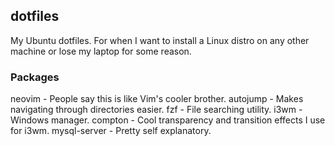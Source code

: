 ## dotfiles
My Ubuntu dotfiles. For when I want to install a Linux distro on any other machine or lose my laptop for some reason.

### Packages
neovim - People say this is like Vim's cooler brother.
autojump - Makes navigating through directories easier.
fzf - File searching utility.
i3wm - Windows manager.
compton - Cool transparency and transition effects I use for i3wm.
mysql-server - Pretty self explanatory.

